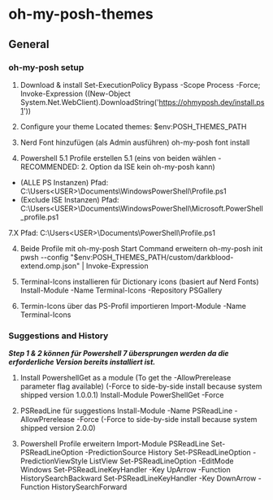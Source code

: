 # oh-my-posh-themes

## General

### oh-my-posh setup
1. Download & install
Set-ExecutionPolicy Bypass -Scope Process -Force; Invoke-Expression ((New-Object System.Net.WebClient).DownloadString('https://ohmyposh.dev/install.ps1'))

2. Configure your theme
Located themes: $env:POSH_THEMES_PATH

3. Nerd Font hinzufügen (als Admin ausführen)
oh-my-posh font install

3. Powershell 5.1 Profile erstellen
5.1 (eins von beiden wählen - RECOMMENDED: 2. Option da ISE kein oh-my-posh kann)
  - (ALLE PS Instanzen) Pfad: C:\Users\<USER>\Documents\WindowsPowerShell\Profile.ps1
  - (Exclude ISE Instanzen) Pfad: C:\Users\<USER>\Documents\WindowsPowerShell\Microsoft.PowerShell_profile.ps1

7.X Pfad: C:\Users\<USER>\Documents\PowerShell\Profile.ps1

4. Beide Profile mit oh-my-posh Start Command erweitern
oh-my-posh init pwsh --config "$env:POSH_THEMES_PATH/custom/darkblood-extend.omp.json" | Invoke-Expression

5. Terminal-Icons installieren für Dictionary icons (basiert auf Nerd Fonts)
Install-Module -Name Terminal-Icons -Repository PSGallery

6. Termin-Icons über das PS-Profil importieren
Import-Module -Name Terminal-Icons

### Suggestions and History

***Step 1 & 2 können für Powershell 7 übersprungen werden da die erforderliche Version bereits installiert ist.***

1. Install PowershellGet as a module (To get the -AllowPrerelease parameter flag available) (-Force to side-by-side install because system shipped version 1.0.0.1)
Install-Module PowerShellGet -Force

2. PSReadLine für suggestions
Install-Module -Name PSReadLine -AllowPrerelease -Force (-Force to side-by-side install because system shipped version 2.0.0)

3. Powershell Profile erweitern
Import-Module PSReadLine
Set-PSReadLineOption -PredictionSource History
Set-PSReadLineOption -PredictionViewStyle ListView
Set-PSReadLineOption -EditMode Windows
Set-PSReadLineKeyHandler -Key UpArrow -Function HistorySearchBackward
Set-PSReadLineKeyHandler -Key DownArrow -Function HistorySearchForward
